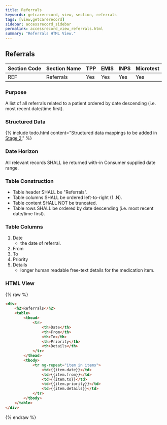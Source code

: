 ```yaml
---
title: Referrals
keywords: getcarerecord, view, section, referrals
tags: [view,getcarerecord]
sidebar: accessrecord_sidebar
permalink: accessrecord_view_referrals.html
summary: "Referrals HTML View."
---
```


## Referrals ##

| Section Code | Section Name | TPP | EMIS | INPS | Microtest |
| ------------ | ------------ |-----|------|------|-----------|
| REF | Referrals | Yes | Yes | Yes | Yes |

### Purpose ###

A list of all referrals related to a patient ordered by date descending (i.e. most recent date/time first).

### Structured Data ###

{% include todo.html content="Structured data mappings to be added in [Stage 2.](designprinciples_maturity_model.html)" %}

### Date Horizon ###

All relevant records SHALL be returned with-in Consumer supplied date range.

### Table Construction ###

- Table header SHALL be "Referrals".
- Table columns SHALL be ordered left-to-right (1..N).
- Table content SHALL NOT be truncated.
- Table rows SHALL be ordered by date descending (i.e. most recent date/time first).

### Table Columns ###

1. Date
	- the date of referral.
2. From 
3. To
4. Priority
5. Details
	- longer human readable free-text details for the medication item.

### HTML View ###

{% raw %}
```html
<div>
	<h2>Referrals</h2>
	<table>
		<thead>
			<tr>
				<th>Date</th>
				<th>From</th>
				<th>To</th>
				<th>Priority</th>
				<th>Details</th>
			</tr>
		</thead>
		<tbody>
			<tr ng-repeat="item in items">
				<td>{{item.date}}</td>
				<td>{{item.from}}</td>
				<td>{{item.to}}</td>
				<td>{{item.priority}}</td>
				<td>{{item.details}}</td>
			</tr>
		</tbody>
	</table>
</div>
```
{% endraw %}
